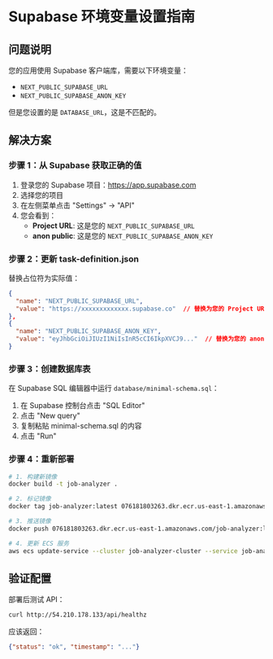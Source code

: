 # Supabase 环境变量设置指南

## 问题说明
您的应用使用 Supabase 客户端库，需要以下环境变量：
- `NEXT_PUBLIC_SUPABASE_URL`
- `NEXT_PUBLIC_SUPABASE_ANON_KEY`

但是您设置的是 `DATABASE_URL`，这是不匹配的。

## 解决方案

### 步骤 1：从 Supabase 获取正确的值

1. 登录您的 Supabase 项目：https://app.supabase.com
2. 选择您的项目
3. 在左侧菜单点击 "Settings" → "API"
4. 您会看到：
   - **Project URL**: 这是您的 `NEXT_PUBLIC_SUPABASE_URL`
   - **anon public**: 这是您的 `NEXT_PUBLIC_SUPABASE_ANON_KEY`

### 步骤 2：更新 task-definition.json

替换占位符为实际值：

```json
{
  "name": "NEXT_PUBLIC_SUPABASE_URL",
  "value": "https://xxxxxxxxxxxxx.supabase.co"  // 替换为您的 Project URL
},
{
  "name": "NEXT_PUBLIC_SUPABASE_ANON_KEY",
  "value": "eyJhbGciOiJIUzI1NiIsInR5cCI6IkpXVCJ9..."  // 替换为您的 anon key
}
```

### 步骤 3：创建数据库表

在 Supabase SQL 编辑器中运行 `database/minimal-schema.sql`：

1. 在 Supabase 控制台点击 "SQL Editor"
2. 点击 "New query"
3. 复制粘贴 minimal-schema.sql 的内容
4. 点击 "Run"

### 步骤 4：重新部署

```bash
# 1. 构建新镜像
docker build -t job-analyzer .

# 2. 标记镜像
docker tag job-analyzer:latest 076181803263.dkr.ecr.us-east-1.amazonaws.com/job-analyzer:latest

# 3. 推送镜像
docker push 076181803263.dkr.ecr.us-east-1.amazonaws.com/job-analyzer:latest

# 4. 更新 ECS 服务
aws ecs update-service --cluster job-analyzer-cluster --service job-analyzer-service --force-new-deployment
```

## 验证配置

部署后测试 API：
```bash
curl http://54.210.178.133/api/healthz
```

应该返回：
```json
{"status": "ok", "timestamp": "..."}
```